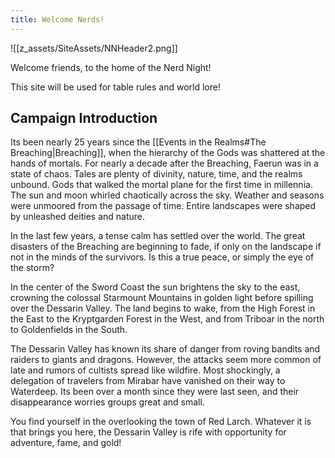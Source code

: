 ```yaml
---
title: Welcome Nerds!
---
```

![[z_assets/SiteAssets/NNHeader2.png]]

Welcome friends, to the home of the Nerd Night!

This site will be used for table rules and world lore!
## Campaign Introduction

Its been nearly 25 years since the [[Events in the Realms#The Breaching|Breaching]], when the hierarchy of the Gods was shattered at the hands of mortals. For nearly a decade after the Breaching, Faerun was in a state of chaos. Tales are plenty of divinity, nature, time, and the realms unbound. Gods that walked the mortal plane for the first time in millennia. The sun and moon whirled chaotically across the sky. Weather and seasons were unmoored from the passage of time. Entire landscapes were shaped by unleashed deities and nature.

In the last few years, a tense calm has settled over the world. The great disasters of the Breaching are beginning to fade, if only on the landscape if not in the minds of the survivors. Is this a true peace, or simply the eye of the storm?

In the center of the Sword Coast the sun brightens the sky to the east, crowning the colossal Starmount Mountains in golden light before spilling over the Dessarin Valley. The land begins to wake, from the High Forest in the East to the Kryptgarden Forest in the West, and from Triboar in the north to Goldenfields in the South.

The Dessarin Valley has known its share of danger from roving bandits and raiders to giants and dragons. However, the attacks seem more common of late and rumors of cultists spread like wildfire. Most shockingly, a delegation of travelers from Mirabar have vanished on their way to Waterdeep. Its been over a month since they were last seen, and their disappearance worries groups great and small.

You find yourself in the overlooking the town of Red Larch. Whatever it is that brings you here, the Dessarin Valley is rife with opportunity for adventure, fame, and gold!


